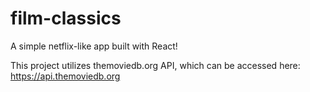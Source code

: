 # film-classics

A simple netflix-like app built with React!

This project utilizes themoviedb.org API, which can be accessed here: https://api.themoviedb.org
